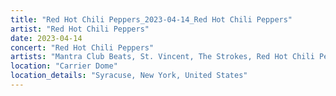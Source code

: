```yaml
---
title: "Red Hot Chili Peppers_2023-04-14_Red Hot Chili Peppers"
artist: "Red Hot Chili Peppers"
date: 2023-04-14
concert: "Red Hot Chili Peppers"
artists: "Mantra Club Beats, St. Vincent, The Strokes, Red Hot Chili Peppers, City and Colour, ABBA, 9 Foot Super SoldierCrossoverHardcore, 12 Gauge Rampage, King Princess"
location: "Carrier Dome"
location_details: "Syracuse, New York, United States"
---
```

